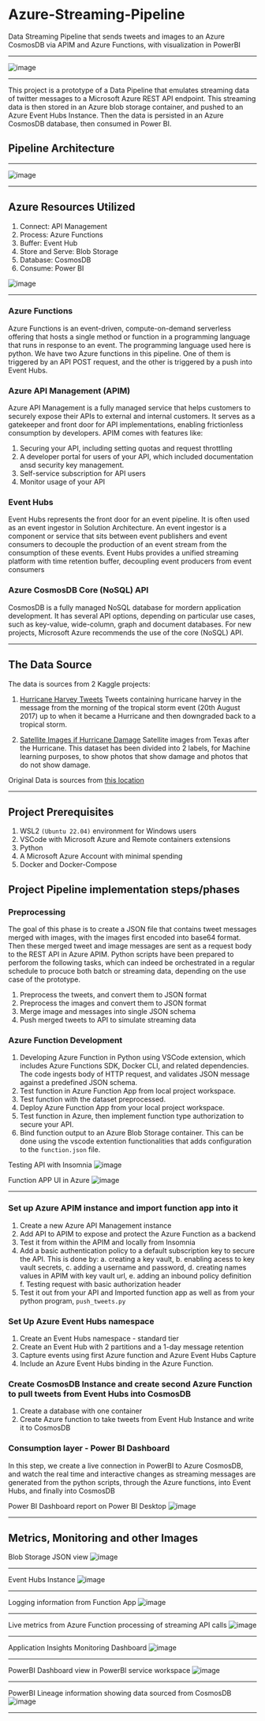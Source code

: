 # Azure-Streaming-Pipeline

Data Streaming Pipeline that sends tweets and images to an Azure CosmosDB via APIM and Azure Functions, with visualization in PowerBI

---

![image](https://github.com/ovokpus/Azure-Streaming-Pipeline/blob/main/img/twitter-azure.jpeg)

---

This project is a prototype of a Data Pipeline that emulates streaming data of twitter messages to a Microsoft Azure REST API endpoint. This streaming data is then stored in an Azure blob storage container, and pushed to an Azure Event Hubs Instance. Then the data is persisted in an Azure CosmosDB database, then consumed in Power BI.

## Pipeline Architecture

---

![image](architecture)

---

## Azure Resources Utilized

1. Connect: API Management
2. Process: Azure Functions
3. Buffer: Event Hub
4. Store and Serve: Blob Storage
5. Database: CosmosDB
6. Consume: Power BI

![image](https://github.com/ovokpus/Azure-Streaming-Pipeline/blob/main/img/azure-resource-group.png)

---

### Azure Functions

Azure Functions is an event-driven, compute-on-demand serverless offering that hosts a single method or function in a programming language that runs in response to an event. The programming language used here is python. We have two Azure functions in this pipeline. One of them is triggered by an API POST request, and the other is triggered by a push into Event Hubs.

### Azure API Management (APIM)

Azure API Management is a fully managed service that helps customers to securely expose their APIs to external and internal customers. It serves as a gatekeeper and front door for API implementations, enabling frictionless consumption by developers. APIM comes with features like:

1. Securing your API, including setting quotas and request throttling
2. A developer portal for users of your API, which included documentation ansd security key management.
3. Self-service subscription for API users
4. Monitor usage of your API

### Event Hubs

Event Hubs represents the front door for an event pipeline. It is often used as an event ingestor in Solution Architecture. An event ingestor is a component or service that sits between event publishers and event consumers to decouple the production of an event stream from the consumption of these events. Event Hubs provides a unified streaming platform with time retention buffer, decoupling event producers from event consumers

### Azure CosmosDB Core (NoSQL) API

CosmosDB is a fully managed NoSQL database for mordern application development. It has several API options, depending on particular use cases, such as key-value, wide-column, graph and document databases. For new projects, Microsoft Azure recommends the use of the core (NoSQL) API.

---

## The Data Source

The data is sources from 2 Kaggle projects:

1. [Hurricane Harvey Tweets](https://www.kaggle.com/datasets/dan195/hurricaneharvey) Tweets containing hurricane harvey in the message from the morning of the tropical storm event (20th August 2017) up to when it became a Hurricane and then downgraded back to a tropical storm.

2. [Satellite Images if Hurricane Damage](https://www.kaggle.com/datasets/kmader/satellite-images-of-hurricane-damage) Satellite images from Texas after the Hurricane. This dataset has been divided into 2 labels, for Machine learning purposes, to show photos that show damage and photos that do not show damage.

Original Data is sources from [this location](https://ieee-dataport.org/open-access/detecting-damaged-buildings-post-hurricane-satellite-imagery-based-customized)

---

## Project Prerequisites

1. WSL2 `(Ubuntu 22.04)` environment for Windows users
2. VSCode with Microsoft Azure and Remote containers extensions
3. Python
4. A Microsoft Azure Account with minimal spending
5. Docker and Docker-Compose

## Project Pipeline implementation steps/phases

### Preprocessing

The goal of this phase is to create a JSON file that contains tweet messages merged with images, with the images first encoded into base64 format. Then these merged tweet and image messages are sent as a request body to the REST API in Azure APIM. Python scripts have been prepared to perforom the following tasks, which can indeed be orchestrated in a regular schedule to procuce both batch or streaming data, depending on the use case of the prototype.

1. Preprocess the tweets, and convert them to JSON format
2. Preprocess the images and convert them to JSON format
3. Merge image and messages into single JSON schema
4. Push merged tweets to API to simulate streaming data

### Azure Function Development

1. Developing Azure Function in Python using VSCode extension, which includes Azure Functions SDK, Docker CLI, and related dependencies. The code ingests body of HTTP request, and validates JSON message against a predefined JSON schema.
2. Test function in Azure Function App from local project workspace.
3. Test function with the dataset preprocessed.
4. Deploy Azure Function App from your local project workspace.
5. Test function in Azure, then implement function type authorization to secure your API.
6. Bind function output to an Azure Blob Storage container. This can be done using the vscode extention functionalities that adds configuration to the `function.json` file.

Testing API with Insomnia
![image](https://github.com/ovokpus/Azure-Streaming-Pipeline/blob/main/img/api-testing-insomnia.png)

Function APP UI in Azure
![image](https://github.com/ovokpus/Azure-Streaming-Pipeline/blob/main/img/azure-function-code-in-portal.png)

---

### Set up Azure APIM instance and import function app into it

1. Create a new Azure API Management instance
2. Add API to APIM to expose and protect the Azure Function as a backend
3. Test it from within the APIM and locally from Insomnia
4. Add a basic authentication policy to a default subscription key to secure the API. This is done by:
   a. creating a key vault,
   b. enabling acess to key vault secrets,
   c. adding a username and password,
   d. creating names values in APIM with key vault url,
   e. adding an inbound policy definition
   f. Testing request with basic authorization header
5. Test it out from your API and Imported function app as well as from your python program, `push_tweets.py`

### Set Up Azure Event Hubs namespace

1. Create an Event Hubs namespace - standard tier
2. Create an Event Hub with 2 partitions and a 1-day message retention
3. Capture events using first Azure function and Azure Event Hubs Capture
4. Include an Azure Event Hubs binding in the Azure Function.

### Create CosmosDB Instance and create second Azure Function to pull tweets from Event Hubs into CosmosDB

1. Create a database with one container
2. Create Azure function to take tweets from Event Hub Instance and write it to CosmosDB

### Consumption layer - Power BI Dashboard

In this step, we create a live connection in PowerBI to Azure CosmosDB, and watch the real time and interactive changes as streaming messages are generated from the python scripts, through the Azure functions, into Event Hubs, and finally into CosmosDB

Power BI Dashboard report on Power BI Desktop
![image](https://github.com/ovokpus/Azure-Streaming-Pipeline/blob/main/img/power-bi-report.png)

---

## Metrics, Monitoring and other Images

Blob Storage JSON view
![image](https://github.com/ovokpus/Azure-Streaming-Pipeline/blob/main/img/blob-storage-json-view.png)

---

Event Hubs Instance
![image](https://github.com/ovokpus/Azure-Streaming-Pipeline/blob/main/img/event-hub-monitoring.png)

---

Logging information from Function App
![image](https://github.com/ovokpus/Azure-Streaming-Pipeline/blob/main/img/event-hub-trigger-logging.png)

---

Live metrics from Azure Function processing of streaming API calls
![image](https://github.com/ovokpus/Azure-Streaming-Pipeline/blob/main/img/live-metrics.png)

---

Application Insights Monitoring Dashboard
![image](https://github.com/ovokpus/Azure-Streaming-Pipeline/blob/main/img/tweet-stream-app-insights.png)

---

PowerBI Dashboard view in PowerBI service workspace
![image](https://github.com/ovokpus/Azure-Streaming-Pipeline/blob/main/img/power-bi-dashboard.png)

---

PowerBI Lineage information showing data sourced from CosmosDB
![image](https://github.com/ovokpus/Azure-Streaming-Pipeline/blob/main/img/power-bi-lineage-info.png)

---
